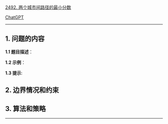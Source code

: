 [2492. 两个城市间路径的最小分数](https://leetcode.cn/problems/minimum-score-of-a-path-between-two-cities)

[ChatGPT](chat.openai.com)

---

## 1. 问题的内容
**1.1 题目描述**：

**1.2 示例**：

**1.3 提示**:

## 2. 边界情况和约束


## 3. 算法和策略

---

